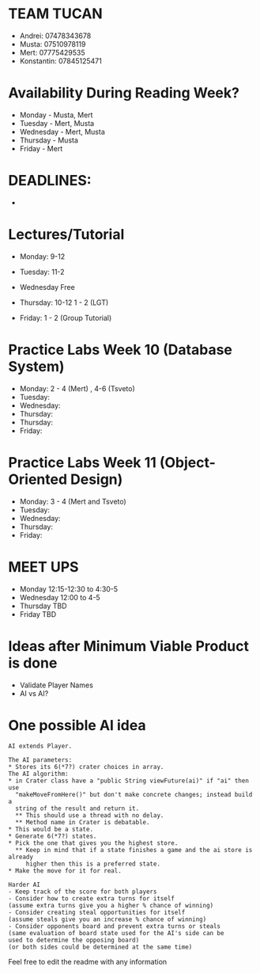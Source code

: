 # TEAM TUCAN 


* Andrei: 07478343678
* Musta: 07510978119
* Mert: 07775429535
* Konstantin: 07845125471

# Availability During Reading Week?
* Monday - Musta, Mert
* Tuesday - Mert, Musta
* Wednesday - Mert, Musta
* Thursday - Musta
* Friday - Mert

# DEADLINES:
-

# Lectures/Tutorial #

* Monday: 9-12

* Tuesday: 11-2

* Wednesday Free 

* Thursday: 10-12
          1 - 2 (LGT)

* Friday: 1 - 2 (Group Tutorial)
       
# Practice Labs Week 10 (Database System) #

* Monday: 2 - 4 (Mert) , 4-6 (Tsveto)
* Tuesday: 
* Wednesday: 
* Thursday:  
* Thursday: 
* Friday: 

# Practice Labs Week 11 (Object-Oriented Design)
* Monday: 3 - 4 (Mert and Tsveto)
* Tuesday: 
* Wednesday: 
* Thursday: 
* Friday: 

# MEET UPS #

* Monday 12:15-12:30 to 4:30-5
* Wednesday 12:00 to 4-5
* Thursday TBD
* Friday TBD

# Ideas after Minimum Viable Product is done 
* Validate Player Names 
* AI vs AI?

# One possible AI idea #
    
    AI extends Player.
    
    The AI parameters:
    * Stores its 6(*7?) crater choices in array.
    The AI algorithm:
    * in Crater class have a "public String viewFuture(ai)" if "ai" then use
      "makeMoveFromHere()" but don't make concrete changes; instead build a
      string of the result and return it.
      ** This should use a thread with no delay.
      ** Method name in Crater is debatable.
    * This would be a state.
    * Generate 6(*7?) states.
    * Pick the one that gives you the highest store.
      ** Keep in mind that if a state finishes a game and the ai store is already 
         higher then this is a preferred state.
    * Make the move for it for real.

    Harder AI
    - Keep track of the score for both players
    - Consider how to create extra turns for itself
    (assume extra turns give you a higher % chance of winning)
    - Consider creating steal opportunities for itself
    (assume steals give you an increase % chance of winning)
    - Consider opponents board and prevent extra turns or steals
    (same evaluation of board state used for the AI's side can be 
    used to determine the opposing board)
    (or both sides could be determined at the same time)

Feel free to edit the readme with any information